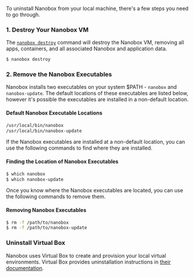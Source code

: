 To uninstall Nanobox from your local machine, there's a few steps you need to go through.

### 1. Destroy Your Nanobox VM
The [`nanobox destroy`](/cli/destroy/) command will destroy the Nanobox VM, removing all apps, containers, and all associated Nanobox and application data.

```bash
$ nanobox destroy
```

### 2. Remove the Nanobox Executables
Nanobox installs two executables on your system $PATH - `nanobox` and `nanobox-update`. The default locations of these executables are listed below, however it's possible the executables are installed in a non-default location.

#### Default Nanobox Executable Locations
```bash
/usr/local/bin/nanobox
/usr/local/bin/nanobox-update
```

If the Nanobox executables are installed at a non-default location, you can use the following commands to find where they are installed.

#### Finding the Location of Nanobox Executables
```bash
$ which nanobox
$ which nanobox-update
```

Once you know where the Nanobox executables are located, you can use the following commands to remove them.

#### Removing Nanobox Executables
```bash
$ rm -f /path/to/nanobox
$ rm -f /path/to/nanobox-update
```

### Uninstall Virtual Box
Nanobox uses Virtual Box to create and provision your local virtual environments. Virtual Box provides uninstallation instructions in [their documentation](https://www.virtualbox.org/manual/ch02.html#idm856).
